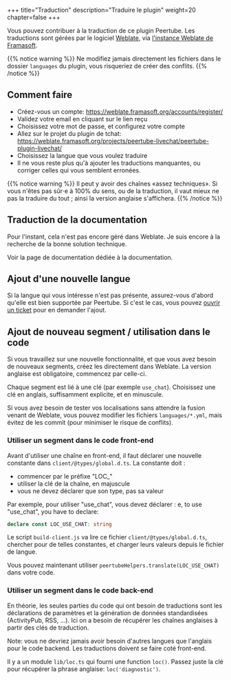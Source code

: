 +++
title="Traduction"
description="Traduire le plugin"
weight=20
chapter=false
+++

Vous pouvez contribuer à la traduction de ce plugin Peertube.
Les traductions sont gérées par le logiciel [Weblate](https://weblate.org/),
via [l'instance Weblate de Framasoft](https://weblate.framasoft.org/).

{{% notice warning %}}
Ne modifiez jamais directement les fichiers dans le dossier `languages` du plugin,
vous risqueriez de créer des conflits.
{{% /notice %}}

## Comment faire

* Créez-vous un compte: https://weblate.framasoft.org/accounts/register/
* Validez votre email en cliquant sur le lien reçu
* Choisissez votre mot de passe, et configurez votre compte
* Allez sur le projet du plugin de tchat: https://weblate.framasoft.org/projects/peertube-livechat/peertube-plugin-livechat/
* Choisissez la langue que vous voulez traduire
* Il ne vous reste plus qu'à ajouter les traductions manquantes, ou corriger celles qui vous semblent erronées.

{{% notice warning %}}
Il peut y avoir des chaînes «assez techniques».
Si vous n'êtes pas sûr⋅e à 100% du sens, ou de la traduction,
il vaut mieux ne pas la traduire du tout ;
ainsi la version anglaise s'affichera.
{{% /notice %}}

## Traduction de la documentation

Pour l'instant, cela n'est pas encore géré dans Weblate. Je suis encore à la recherche de la bonne
solution technique.

Voir la page de documentation dédiée à la documentation.

## Ajout d'une nouvelle langue

Si la langue qui vous intéresse n'est pas présente, assurez-vous d'abord qu'elle est bien supportée par Peertube.
Si c'est le cas, vous pouvez [ouvrir un ticket](https://github.com/JohnXLivingston/peertube-plugin-livechat/issues)
pour en demander l'ajout.

## Ajout de nouveau segment / utilisation dans le code

Si vous travaillez sur une nouvelle fonctionnalité, et que vous avez besoin de nouveaux segments,
créez les directement dans Weblate.
La version anglaise est obligatoire, commencez par celle-ci.

Chaque segment est lié à une clé (par exemple `use_chat`).
Choisissez une clé en anglais, suffisamment explicite, et en minuscule.

Si vous avez besoin de tester vos localisations sans attendre la fusion venant de Weblate,
vous pouvez modifier les fichiers `languages/*.yml`, mais évitez de les commit
(pour minimiser le risque de conflits).

### Utiliser un segment dans le code front-end

Avant d'utiliser une chaîne en front-end, il faut déclarer une nouvelle constante dans `client/@types/global.d.ts`.
La constante doit :

* commencer par le préfixe "LOC_"
* utiliser la clé de la chaîne, en majuscule
* vous ne devez déclarer que son type, pas sa valeur

Par exemple, pour utiliser "use_chat", vous devez déclarer :
e, to use "use_chat", you have to declare:

```typescript
declare const LOC_USE_CHAT: string
```

Le script `build-client.js` va lire ce fichier `client/@types/global.d.ts`, chercher pour de telles constantes, et charger leurs valeurs depuis le fichier de langue.

Vous pouvez maintenant utiliser `peertubeHelpers.translate(LOC_USE_CHAT)` dans votre code.

### Utiliser un segment dans le code back-end

En théorie, les seules parties du code qui ont besoin de traductions sont les déclarations de paramètres et la génération de données standardisées (ActivityPub, RSS, ...).
Ici on a besoin de récupérer les chaînes anglaises à partir des clés de traduction.

Note: vous ne devriez jamais avoir besoin d'autres langues que l'anglais pour le code backend.
Les traductions doivent se faire coté front-end.

Il y a un module `lib/loc.ts` qui fourni une function `loc()`.
Passez juste la clé pour récupérer la phrase anglaise: `loc('diagnostic')`.
